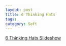 ```yaml
---
layout: post
title: 6 Thinking Hats
tags: 
category: Soft
---
```


[6 Thinking Hats Slideshow](https://www.slideshare.net/rafaelrosafu/6-thinking-hats-for-retrospectives)  
